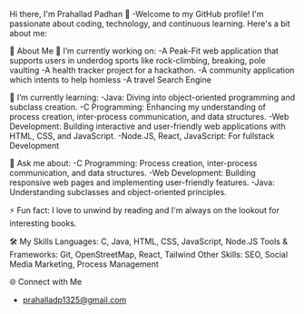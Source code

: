 Hi there, I'm Prahallad Padhan 👋
-Welcome to my GitHub profile! I'm passionate about coding, technology, and continuous learning. Here's a bit about me:

🚀 About Me
🔭 I’m currently working on:
-A Peak-Fit web application that supports users in underdog sports like rock-climbing, breaking, pole vaulting
-A health tracker project for a hackathon.
-A community application which intents to help homless
-A travel Search Engine

🌱 I’m currently learning:
-Java: Diving into object-oriented programming and subclass creation.
-C Programming: Enhancing my understanding of process creation, inter-process communication, and data structures.
-Web Development: Building interactive and user-friendly web applications with HTML, CSS, and JavaScript.
-Node.JS, React, JavaScript: For fullstack Development

💬 Ask me about:
-C Programming: Process creation, inter-process communication, and data structures.
-Web Development: Building responsive web pages and implementing user-friendly features.
-Java: Understanding subclasses and object-oriented principles.

⚡ Fun fact: I love to unwind by reading and I'm always on the lookout for interesting books.

🛠️ My Skills
Languages: C, Java, HTML, CSS, JavaScript, Node.JS
Tools & Frameworks: Git, OpenStreetMap, React, Tailwind
Other Skills: SEO, Social Media Marketing, Process Management

🌐 Connect with Me
- prahalladp1325@gmail.com



<!---
Prahallad-Padhan/Prahallad-Padhan is a ✨ special ✨ repository because its `README.md` (this file) appears on your GitHub profile.
You can click the Preview link to take a look at your changes.
--->
